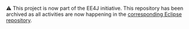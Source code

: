 ⚠️ This project is now part of the EE4J initiative. This repository has been archived as all activities are now happening in the [corresponding Eclipse repository](https://github.com/eclipse-ee4j/metro-ws-test-harness).
